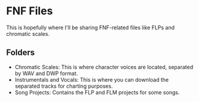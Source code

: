 # FNF Files
This is hopefully where I'll be sharing FNF-related files like FLPs and chromatic scales.

## Folders
- Chromatic Scales: This is where character voices are located, separated by WAV and DWP format.
- Instrumentals and Vocals: This is where you can download the separated tracks for charting purposes.
- Song Projects: Contains the FLP and FLM projects for some songs.